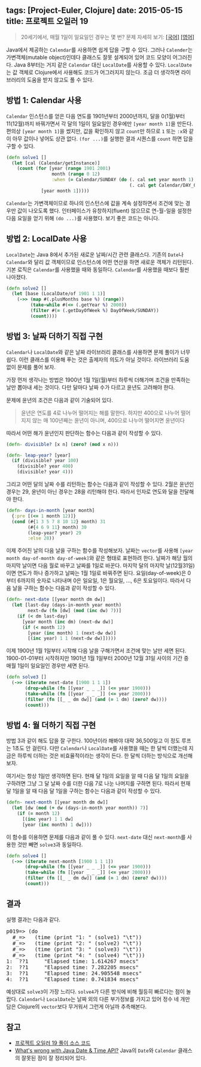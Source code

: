tags: [Project-Euler, Clojure]
date: 2015-05-15
title: 프로젝트 오일러 19
---
> 20세기에서, 매월 1일이 일요일인 경우는 몇 번?
> 문제 자세히 보기: [[국어]](http://euler.synap.co.kr/prob_detail.php?id=19) [[영어]](https://projecteuler.net/problem=19)

Java에서 제공하는 `Calendar`를 사용하면 쉽게 답을 구할 수 있다. 그러나 `Calender`는 가변객체(mutable object)인데다 클래스도 잘못 설계되어 있어 코드 모양이 어그러진다. Java 8부터는 거지 같은 `Calendar` 대신 `LocalDate`를 사용할 수 있다. `LocalDate`는 값 객체로 Clojure에서 사용해도 코드가 어그러지지 않는다. 조금 더 생각하면 라이브러리의 도움을 받지 않고도 풀 수 있다.<!--more-->

## 방법 1: Calendar 사용
`Calendar` 인스턴스를 얻은 다음 연도를 1901년부터 2000년까지, 달을 0(1월)부터 11(12월)까지 바꿔가면서 각 달의 1일이 일요일인 경우에만 `[year month 1]`을 만든다. 편의상 `[year month 1]`을 썼지만, 값을 확인하지 않고 `count`만 하므로 `1` 또는 `:x`와 같이 아무 값이나 넣어도 상관 없다. `(for ...)`를 실행한 결과 시퀀스를 `count` 하면 답을 구할 수 있다.

```clojure
(defn solve1 []
  (let [cal (Calendar/getInstance)]
    (count (for [year (range 1901 2001)
                 month (range 0 12)
                 :when (= Calendar/SUNDAY (do (. cal set year month 1)
                                              (. cal get Calendar/DAY_OF_WEEK)))]
             [year month 1]))))
```

`Calendar`는 가변객체이므로 하나의 인스턴스에 값을 계속 설정하면서 조건에 맞는 경우만 값이 나오도록 했다. 인터페이스가 유창하지(fluent) 않으므로 연-월-일을 설정한 다음 요일을 얻기 위해 `(do ...)`를 사용했다. 보기 좋은 코드는 아니다.

## 방법 2: LocalDate 사용
`LocalDate`는 Java 8에서 추가된 새로운 날짜/시간 관련 클래스다. 기존의 `Date`나 `Calendar`와 달리 값 객체이므로 인스턴스에 어떤 연산을 하면 새로운 객체가 리턴된다. 기본 로직은 `Calendar`를 사용했을 때와 동일하다. `Calendar`를 사용했을 때보다 훨씬 나아졌다.

```clojure
(defn solve2 []
  (let [base (LocalDate/of 1901 1 1)]
    (->> (map #(.plusMonths base %) (range))
         (take-while #(<= (.getYear %) 2000))
         (filter #(= (.getDayOfWeek %) DayOfWeek/SUNDAY))
         (count))))
```

## 방법 3: 날짜 더하기 직접 구현
`Calendar`나 `LocalDate`와 같은 날짜 라이브러리 클래스를 사용하면 문제 풀이가 너무 쉽다. 이런 클래스를 이용해 푸는 것은 출제자의 의도가 아닐 것이다. 라이브러리 도움 없이 문제를 풀어 보자.

가장 먼저 생각나는 방법은 1900년 1월 1일(월)부터 하루씩 더해가며 조건을 만족하는 날만 뽑아내 세는 것이다. 다만 달마다 날짜 수가 다르고 윤년도 고려해야 한다.

문제에 윤년의 조건은 다음과 같이 기술되어 있다.

> 윤년은 연도를 4로 나누어 떨어지는 해를 말한다. 하지만 400으로 나누어 떨어지지 않는 매 100년째는 윤년이 아니며, 400으로 나누어 떨어지면 윤년이다

따라서 어떤 해가 윤년인지 판단하는 함수는 다음과 같이 작성할 수 있다.

```clojure
(defn- divisible? [x n] (zero? (mod x n)))

(defn- leap-year? [year]
  (if (divisible? year 100)
    (divisible? year 400)
    (divisible? year 4)))
```

그리고 어떤 달의 날짜 수를 리턴하는 함수는 다음과 같이 작성할 수 있다. 2월은 윤년인 경우는 29, 윤년이 아닌 경우는 28을 리턴해야 한다. 따라서 인자로 연도와 달을 전달해야 한다.

```clojure
(defn- days-in-month [year month]
  {:pre [(<= 1 month 12)]}
  (cond (#{1 3 5 7 8 10 12} month) 31
        (#{4 6 9 11} month) 30
        (leap-year? year) 29
        :else 28))
```

이제 주어진 날의 다음 날을 구하는 함수를 작성해보자. 날짜는 `vector`를 사용해 `[year month day-of-month day-of-week]`와 같은 형태로 표현하려 한다. 날짜가 해당 월의 마지막 날이면 다음 월로 바꾸고 날짜를 1일로 바꾼다. 마지막 달의 마지막 날(12월31일)이면 연도가 하나 증가하고 날짜는 1월 1일로 바꿔주면 된다. 요일(day-of-week)은 0부터 6까지의 숫자로 나타내며 0은 일요일, 1은 월요일, ..., 6은 토요일이다. 따라서 다음 날을 구하는 함수는 다음과 같이 작성할 수 있다.

```clojure
(defn- next-date [[year month dm dw]]
  (let [last-day (days-in-month year month)
        next-dw (fn [dw] (mod (inc dw) 7))]
    (if (< dm last-day)
      [year month (inc dm) (next-dw dw)]
      (if (< month 12)
        [year (inc month) 1 (next-dw dw)]
        [(inc year) 1 1 (next-dw dw)]))))
```

이제 1900년 1월 1일부터 시작해 다음 날을 구해가면서 조건에 맞는 날만 세면 된다. 1900-01-01부터 시작하지만 1901년 1월 1일부터 2000년 12월 31일 사이의 기간 중 매월 1일이 일요일인 경우만 세면 된다.

```clojure
(defn solve3 []
  (->> (iterate next-date [1900 1 1 1])
       (drop-while (fn [[year _ _ _]] (<= year 1900)))
       (take-while (fn [[year _ _ _]] (<= year 2000)))
       (filter (fn [[_ _ dm dw]] (and (= 1 dm) (zero? dw))))
       (count)))
```

## 방법 4: 월 더하기 직접 구현
방법 3과 같이 해도 답을 잘 구한다. 100년이라 해봐야 대략 36,500일고 이 정도 루프는 1초도 안 걸린다. 다만 `Calendar`나 `LocalDate`를 사용했을 때는 한 달씩 더했는데 지금은 하루씩 더하는 것은 비효율적이라는 생각이 든다. 한 달씩 더하는 방식으로 개선해보자.

여기서는 항상 1일만 생각하면 된다. 현재 달 1일의 요일을 알 때 다음 달 1일의 요일을 구하려면 그냥 그 달 날짜 수를 더한 다음 7로 나눈 나머지를 구하면 된다. 따라서 현재 달 1일을 알 때 다음 달 1일을 구하는 함수는 다음과 같이 작성할 수 있다.

```clojure
(defn- next-month [[year month dm dw]]
  (let [dw (mod (+ dw (days-in-month year month)) 7)]
    (if (= month 12)
      [(inc year) 1 1 dw]
      [year (inc month) 1 dw])))
```

이 함수를 이용하면 문제를 다음과 같이 풀 수 있다. `next-date` 대신 `next-month`를 사용한 것만 빼면 `solve3`과 동일하다.

```clojure
(defn solve4 []
  (->> (iterate next-month [1900 1 1 1])
       (drop-while (fn [[year _ _ _]] (<= year 1900)))
       (take-while (fn [[year _ _ _]] (<= year 2000)))
       (filter (fn [[_ _ dm dw]] (and (= 1 dm) (zero? dw))))
       (count)))
```

## 결과
실행 결과는 다음과 같다.

<pre class="console">
p019=> (do
  #_=>   (time (print "1: " (solve1) "\t"))
  #_=>   (time (print "2: " (solve2) "\t"))
  #_=>   (time (print "3: " (solve3) "\t"))
  #_=>   (time (print "4: " (solve4) "\t")))
1:  ??1     "Elapsed time: 1.614267 msecs"
2:  ??1     "Elapsed time: 7.282205 msecs"
3:  ??1     "Elapsed time: 24.905548 msecs"
4:  ??1     "Elapsed time: 0.741834 msecs"
</pre>

예상대로 `solve3`이 가장 느리다. `solve4`가 다른 방식에 비해 월등히 빠르다는 점이 놀랍다. `Calendar`나 `LocalDate`는 날짜 외의 다른 부가정보를 가지고 있어 정수 네 개만 담은 Clojure의 `vector`보다 무거워서 그런게 아닐까 추측해본다.

## 참고
* [프로젝트 오일러 19 풀이 소스 코드](https://github.com/ntalbs/euler/blob/master/src/p019.clj)
* [What's wrong with Java Date & Time API?](http://stackoverflow.com/questions/1969442/whats-wrong-with-java-date-time-api)
Java의 `Date`와 `Calendar` 클래스의 잘못된 점이 잘 정리되어 있다.

